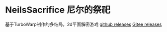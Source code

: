 # NeilsSacrifice 尼尔的祭祀
基于TurboWarp制作的多结局，2d平面解密游戏
<a href="https://github.com/COLDESTBOW30654/NeilsSacrifice/releases" target="_blank">github releases</a>
<a href="https://gitee.com/coldestbow30654/NeilsSacrifice/releases" target="_blank">Gitee releases</a>
